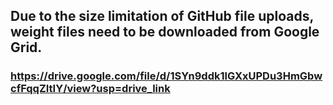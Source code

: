 ## Due to the size limitation of GitHub file uploads, weight files need to be downloaded from Google Grid.
### https://drive.google.com/file/d/1SYn9ddk1lGXxUPDu3HmGbwcfFqqZItIY/view?usp=drive_link